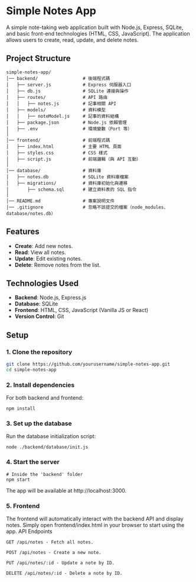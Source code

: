 # Simple Notes App

A simple note-taking web application built with Node.js, Express, SQLite, and basic front-end technologies (HTML, CSS, JavaScript). The application allows users to create, read, update, and delete notes.

## Project Structure
```
simple-notes-app/
│── backend/                 # 後端程式碼
│   ├── server.js            # Express 伺服器入口
│   ├── db.js                # SQLite 連接與操作
│   ├── routes/              # API 路由
│   │   ├── notes.js         # 記事相關 API
│   ├── models/              # 資料模型
│   │   ├── noteModel.js     # 記事的資料結構
│   ├── package.json         # Node.js 依賴管理
│   ├── .env                 # 環境變數（Port 等）
│
│── frontend/                # 前端程式碼
│   ├── index.html           # 主要 HTML 頁面
│   ├── styles.css           # CSS 樣式
│   ├── script.js            # 前端邏輯（與 API 互動）
│
│── database/                # 資料庫
│   ├── notes.db             # SQLite 資料庫檔案
│   ├── migrations/          # 資料庫初始化與遷移
│       ├── schema.sql       # 建立資料表的 SQL 指令
│
│── README.md                # 專案說明文件
│── .gitignore               # 忽略不該提交的檔案（node_modules、database/notes.db）
```


## Features

- **Create**: Add new notes.
- **Read**: View all notes.
- **Update**: Edit existing notes.
- **Delete**: Remove notes from the list.

## Technologies Used

- **Backend**: Node.js, Express.js
- **Database**: SQLite
- **Frontend**: HTML, CSS, JavaScript (Vanilla JS or React)
- **Version Control**: Git

## Setup

### 1. Clone the repository

```bash
git clone https://github.com/yourusername/simple-notes-app.git
cd simple-notes-app
```

### 2. Install dependencies

For both backend and frontend:
```
npm install
```

### 3. Set up the database

Run the database initialization script:
```
node ./backend/database/init.js
```

### 4. Start the server
```
# Inside the 'backend' folder
npm start
```

The app will be available at http://localhost:3000.
### 5. Frontend

The frontend will automatically interact with the backend API and display notes. Simply open frontend/index.html in your browser to start using the app.
API Endpoints

    GET /api/notes - Fetch all notes.

    POST /api/notes - Create a new note.

    PUT /api/notes/:id - Update a note by ID.

    DELETE /api/notes/:id - Delete a note by ID.
